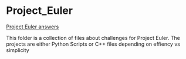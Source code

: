 # Project_Euler
<a href="projecteuler.net">Project Euler answers</a>

This folder is a collection of files about challenges for Project Euler.
The projects are either Python Scripts or C++ files depending on effiency vs simplicity

